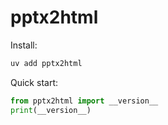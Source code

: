 # pptx2html

Install:
```bash
uv add pptx2html
```

Quick start:
```python
from pptx2html import __version__
print(__version__)
```
